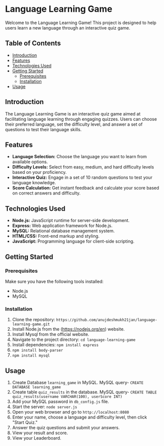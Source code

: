 # Language Learning Game

Welcome to the Language Learning Game! This project is designed to help users learn a new language through an interactive quiz game.

## Table of Contents

- [Introduction](#introduction)
- [Features](#features)
- [Technologies Used](#technologies-used)
- [Getting Started](#getting-started)
  - [Prerequisites](#prerequisites)
  - [Installation](#installation)
- [Usage](#usage)


## Introduction

The Language Learning Game is an interactive quiz game aimed at facilitating language learning through engaging quizzes. Users can choose their preferred language, set the difficulty level, and answer a set of questions to test their language skills.

## Features

- **Language Selection:** Choose the language you want to learn from available options.
- **Difficulty Levels:** Select from easy, medium, and hard difficulty levels based on your proficiency.
- **Interactive Quiz:** Engage in a set of 10 random questions to test your language knowledge.
- **Score Calculation:** Get instant feedback and calculate your score based on correct answers and difficulty.

## Technologies Used

- **Node.js:** JavaScript runtime for server-side development.
- **Express:** Web application framework for Node.js.
- **MySQL:** Relational database management system.
- **HTML/CSS:** Front-end markup and styling.
- **JavaScript:** Programming language for client-side scripting.

## Getting Started

### Prerequisites

Make sure you have the following tools installed:

- Node.js
- MySQL

### Installation

1. Clone the repository: `https://github.com/anujdeshmukh21jan/language-learning-game.git`
2. Install Node.js from the (https://nodejs.org/en) website.
3. Install Mysql from the official website.
4. Navigate to the project directory: `cd language-learning-game`
5. Install dependencies: `npm install express`
6. `npm install body-parser`
7. `npm install mysql`


## Usage

1. Create Database `learning_game` in MySQL.
    MySQL query- `CREATE DATABASE learning_game`
2. Create table `quiz_results` in the database.
    MySQL query- `CREATE TABLE quiz_results(username VARCHAR(100), userScore INT)`
3. Add your MySQL password in `db_config.js` file.
4. Start the server: `node server.js`
5. Open your web browser and go to `http://localhost:8080`
6. Enter your name, choose a language and difficulty level, then click "Start Quiz."
7. Answer the quiz questions and submit your answers.
8. View your result and score.
9. View your Leaderboard.


